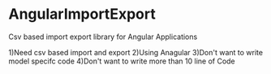 # AngularImportExport
Csv based import export library for Angular Applications

1)Need csv based import and export
2)Using Anagular
3)Don't want to write model specifc code 
4)Don't want to write more than 10 line of Code 

